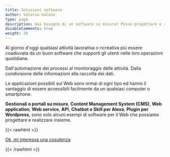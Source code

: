 ```yaml
---
title: Soluzioni software
author: Valerio Galano
type: page
description: Hai bisogno di un software su misura? Posso progettare e realizzare la soluzione più adatta alle tue esigenze.
disableComments: true
weight: 20
---
```


Al giorno d'oggi qualsiasi attività lavorativa o ricreativa più essere coadiuvata da un buon software che supporti gli utenti nelle loro operazioni quotidiane.

Dall'automazione dei processi al monitoraggio delle attività. Dalla condivisione delle informazioni alla raccolta dei dati.

Le applicazioni possibili sul Web sono ormai di ogni tipo ed hanno il vantaggio di essere accessibili facilmente da un qualsiasi computer o smartphone.

**Gestionali o portali su misura**, **Content Management System (CMS)**, **Web application**, **Web service**, **API**, **Chatbot e Skill per Alexa**, **Plugin per Wordpress**, sono solo alcuni esempi di software per il Web che possiamo progettare e realizzare insieme.

{{< rawhtml >}}
<p><a class="button primary fit icon fa-pencil" href="/consulenza">Ok, mi interessa una cosulenza</a></p>
{{< /rawhtml >}}

